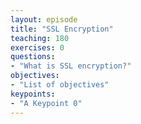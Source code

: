 ```yaml
---
layout: episode
title: "SSL Encryption"
teaching: 180
exercises: 0
questions:
- "What is SSL encryption?"
objectives:
- "List of objectives"
keypoints:
- "A Keypoint 0"
---
```

